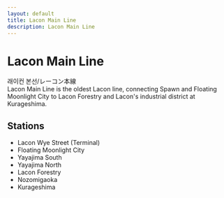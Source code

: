```yaml
---
layout: default
title: Lacon Main Line
description: Lacon Main Line
---
```


# Lacon Main Line

래이컨 본선/レーコン本線<br>
Lacon Main Line is the oldest Lacon line, connecting Spawn and Floating Moonlight City to Lacon Forestry and Lacon's industrial district at Kurageshima.

## Stations

- Lacon Wye Street (Terminal)
- Floating Moonlight City
- Yayajima South
- Yayajima North
- Lacon Forestry
- Nozomigaoka
- Kurageshima
